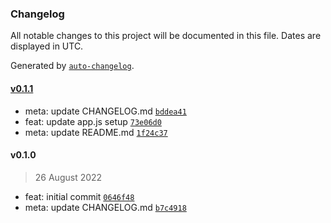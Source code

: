 ### Changelog

All notable changes to this project will be documented in this file. Dates are displayed in UTC.

Generated by [`auto-changelog`](https://github.com/CookPete/auto-changelog).

#### [v0.1.1](https://github.com/h-enk/hyas-core/compare/v0.1.0...v0.1.1)

- meta: update CHANGELOG.md [`bddea41`](https://github.com/h-enk/hyas-core/commit/bddea4137ab371926bc78a62e4c062a9b3446877)
- feat: update app.js setup [`73e06d0`](https://github.com/h-enk/hyas-core/commit/73e06d05037f55d8e543f8d9eb77a01e714c86bf)
- meta: update README.md [`1f24c37`](https://github.com/h-enk/hyas-core/commit/1f24c37e42a673531eb78e5b8a961190139d28b4)

#### v0.1.0

> 26 August 2022

- feat: initial commit [`0646f48`](https://github.com/h-enk/hyas-core/commit/0646f48839c3f49abca9f640bcc38df696f8b354)
- meta: update CHANGELOG.md [`b7c4918`](https://github.com/h-enk/hyas-core/commit/b7c49189ef0e9dad531eb8b27c25735a6b080e9b)
